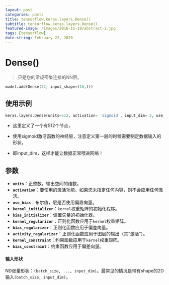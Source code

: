 ```yaml
---
layout: post
categories: posts
title: tensorflow.keras.layers.Dense()
subtitle: tensorflow.keras.layers.Dense()
featured-image: /images/2016-11-19/abstract-2.jpg
tags: [tensorflow]
date-string: February 22, 2020
---
```


# Dense()

> 只是您的常规密集连接的NN层。

```python
model.add(Dense(32, input_shape=(16,)))
```

## 使用示例

```python
keras.layers.Dense(units=512, activation= 'sigmoid', input_dim= 2, use_bias= True)
```

-   这里定义了一个有512个节点，
    
-   使用sigmoid激活函数的神经层，注意定义第一层的时候需要制定数据输入的形状，
    
-   即input_dim，这样才能让数据正常喂进网络！
    

## 参数

-   **`units`**：正整数，输出空间的维数。
-   **`activation`**：要使用的激活功能。如果您未指定任何内容，则不会应用任何激活。
-   **`use_bias`**：布尔值，层是否使用偏置向量。
-   **`kernel_initializer`**：`kernel`权重矩阵的初始化程序。
-   **`bias_initializer`**：偏置矢量的初始化器。
-   **`kernel_regularizer`**：正则化函数应用于`kernel`权重矩阵。
-   **`bias_regularizer`**：正则化函数应用于偏差向量。
-   **`activity_regularizer`**：正则化函数应用于图层的输出（其“激活”）。
-   **`kernel_constraint`**：约束函数应用于`kernel`权重矩阵。
-   **`bias_constraint`**：约束函数应用于偏差向量。

#### 输入形状

ND张量形状：`(batch_size, ..., input_dim)`。最常见的情况是带有shape的2D输入`(batch_size, input_dim)`。